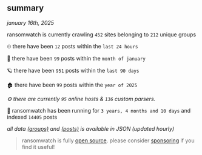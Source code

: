 
## summary
_january 16th, 2025_

ransomwatch is currently crawling `452` sites belonging to `212` unique groups

⏲ there have been `12` posts within the `last 24 hours`

🦈 there have been `99` posts within the `month of january`

🪐 there have been `951` posts within the `last 90 days`

🏚 there have been `99` posts within the `year of 2025`

_⚙️ there are currently `95` online hosts & `136` custom parsers._

🦕 ransomwatch has been running for `3 years, 4 months and 10 days` and indexed `14405` posts

_all data  [(groups)](http://ransomwhat.telemetry.ltd/groups) and [(posts)](http://ransomwhat.telemetry.ltd/posts) is available in JSON (updated hourly)_

> ransomwatch is fully [open source](https://github.com/joshhighet/ransomwatch#ransomwatch--). please consider [sponsoring](https://github.com/sponsors/joshhighet) if you find it useful!
